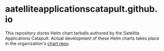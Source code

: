 # aatelliteapplicationscatapult.github.io

This repository stores Helm chart tarballs authored by the Satellita Applications Catapult. Actual development of these Helm charts takes place in the organization's [chart repo](https://github.com/SatelliteApplicationsCatapult/helm-charts).
